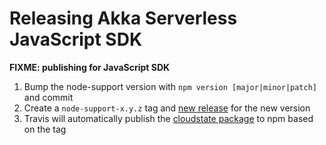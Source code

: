 # Releasing Akka Serverless JavaScript SDK

**FIXME: publishing for JavaScript SDK**

1. Bump the node-support version with `npm version [major|minor|patch]` and commit
2. Create a `node-support-x.y.z` tag and [new release](https://github.com/cloudstateio/cloudstate/releases/new) for the new version
3. Travis will automatically publish the [cloudstate package](https://www.npmjs.com/package/cloudstate) to npm based on the tag
